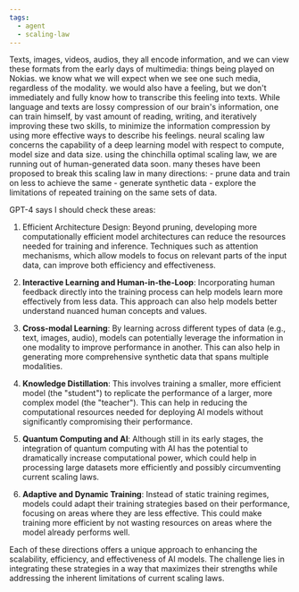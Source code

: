 ```yaml
---
tags:
  - agent
  - scaling-law
---
```


Texts, images, videos, audios, they all encode information, and we can view these formats from the early days of multimedia: things being played on Nokias. we know what we will expect when we see one such media, regardless of the modality. we would also have a feeling, but we don't immediately and fully know how to transcribe this feeling into texts. While language and texts are lossy compression of our brain's information, one can train himself, by vast amount of reading, writing, and iteratively improving these two skills, to minimize the information compression by using more effective ways to describe his feelings. neural scaling law concerns the capability of a deep learning model with respect to compute, model size and data size. using the chinchilla optimal scaling law, we are running out of human-generated data soon. many theses have been proposed to break this scaling law in many directions: - prune data and train on less to achieve the same - generate synthetic data - explore the limitations of repeated training on the same sets of data. 

GPT-4 says I should check these areas:

1. Efficient Architecture Design: Beyond pruning, developing more computationally efficient model architectures can reduce the resources needed for training and inference. Techniques such as attention mechanisms, which allow models to focus on relevant parts of the input data, can improve both efficiency and effectiveness.

2. **Interactive Learning and Human-in-the-Loop**: Incorporating human feedback directly into the training process can help models learn more effectively from less data. This approach can also help models better understand nuanced human concepts and values.

3. **Cross-modal Learning**: By learning across different types of data (e.g., text, images, audio), models can potentially leverage the information in one modality to improve performance in another. This can also help in generating more comprehensive synthetic data that spans multiple modalities.

4. **Knowledge Distillation**: This involves training a smaller, more efficient model (the "student") to replicate the performance of a larger, more complex model (the "teacher"). This can help in reducing the computational resources needed for deploying AI models without significantly compromising their performance.

5. **Quantum Computing and AI**: Although still in its early stages, the integration of quantum computing with AI has the potential to dramatically increase computational power, which could help in processing large datasets more efficiently and possibly circumventing current scaling laws.

6. **Adaptive and Dynamic Training**: Instead of static training regimes, models could adapt their training strategies based on their performance, focusing on areas where they are less effective. This could make training more efficient by not wasting resources on areas where the model already performs well.

Each of these directions offers a unique approach to enhancing the scalability, efficiency, and effectiveness of AI models. The challenge lies in integrating these strategies in a way that maximizes their strengths while addressing the inherent limitations of current scaling laws.
